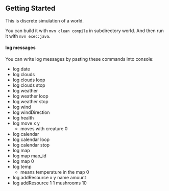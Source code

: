 ## Getting Started

This is discrete simulation of a world.

You can build it with `mvn clean compile` in subdirectory world. 
And then run it with `mvn exec:java`.

#### log messages
You can write log messages by pasting these commands into console:
- log date
- log clouds
- log clouds loop
- log clouds stop
- log weather
- log weather loop
- log weather stop
- log wind
- log windDirection
- log health
- log move x y
    - moves with creature 0
- log calendar
- log calendar loop
- log calendar stop
- log map
- log map map_id
- log map 0
- log temp
    - means temperature in the map 0
- log addResource x y name amount
- log addResource 1 1 mushrooms 10